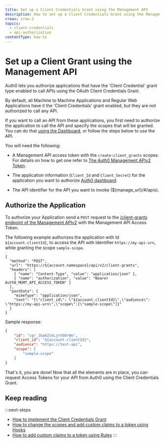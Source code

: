 ```yaml
---
title: Set up a Client Credentials Grant using the Management API
description: How to set up a Client Credentials Grant using the Management API.
crews: crew-2
topics:
  - client-credentials
  - api-authorization
contentType: how-to
---
```


# Set up a Client Grant using the Management API

Auth0 lets you authorize applications that have the 'Client Credential' grant type enabled to call APIs using the OAuth Client Credentials Grant. 

By default, all Machine to Machine Applications and Regular Web Applications have it the 'Client Credentials' grant enabled, but they are not authorized to call any API.

If you want to call an API from these applications, you first need to authorize the application to call the API and specify the scopes that will be granted. You can do that [using the Dashboard](/api-auth/config/using-the-dashboard), or follow the steps below to use the API.

You will need the following:

- A Management API access token with the `create:client_grants` scopes. For details on how to get one refer to [The Auth0 Management APIv2 Token](/api/management/v2/tokens).

- The application information (`Client_Id` and `Client_Secret`) for the application you want to authorize [Auth0 dashboard](${manage_url}/#/applications).

- The API identifier for the API you want to invoke (${manage_url}/#/apis).

##  Authorize the Application

To authorize your Application send a `POST` request to the [/client-grants endpoint of the Management APIv2](/api/management/v2#!/Client_Grants/post_client_grants) with the Management API Access Token.

The following example authorizes the application with Id `${account.clientId}`, to access the API with Identifier `https://my-api-urn`, while granting the scope `sample-scope`.

```har
{
  "method": "POST",
  "url": "https://${account.namespace}/api/v2/client-grants",
  "headers": [
    { "name": "Content-Type", "value": "application/json" },
    { "name": "authorization", "value": "Bearer Auth0_MGMT_API_ACCESS_TOKEN" }
  ],
  "postData": {
    "mimeType": "application/json",
    "text": "{\"client_id\": \"${account.clientId}\",\"audience\": \"https://my-api-urn\",\"scope\":[\"sample-scope\"]}"
  }
}
```

Sample response:

```json
{
    "id": "cgr_JGa6ZckLjnt60rWe",
    "client_id": "${account.clientId}",
    "audience": "https://test-api",
    "scope": [
        "sample-scope"
    ]
}
```

That's it, you are done! Now that all the elements are in place, you can request Access Tokens for your API from Auth0 using the Client Credentials Grant.

## Keep reading

:::next-steps
* [How to implement the Client Credentials Grant](/api-auth/tutorials/client-credentials)
* [How to change the scopes and add custom claims to a token using Hooks](/api-auth/tutorials/client-credentials/customize-with-hooks)
* [How to add custom claims to a token using Rules](/scopes#custom-claims)
:::
